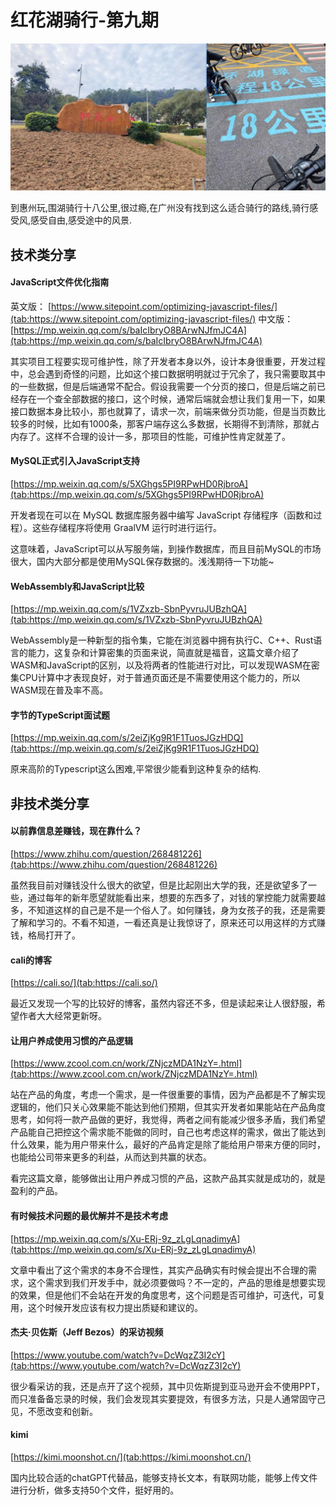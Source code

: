 # 红花湖骑行-第九期

![Snipaste_2024-01-20_16-45-13.jpg](../public/images/65ab88b51bae6.jpg)

到惠州玩,围湖骑行十八公里,很过瘾,在广州没有找到这么适合骑行的路线,骑行感受风,感受自由,感受途中的风景.


## 技术类分享

#### JavaScript文件优化指南

英文版：
[https://www.sitepoint.com/optimizing-javascript-files/](tab:https://www.sitepoint.com/optimizing-javascript-files/)
中文版：
[https://mp.weixin.qq.com/s/baIcIbryO8BArwNJfmJC4A](tab:https://mp.weixin.qq.com/s/baIcIbryO8BArwNJfmJC4A)

其实项目工程要实现可维护性，除了开发者本身以外，设计本身很重要，开发过程中，总会遇到奇怪的问题，比如这个接口数据明明就过于冗余了，我只需要取其中的一些数据，但是后端通常不配合。假设我需要一个分页的接口，但是后端之前已经存在一个查全部数据的接口，这个时候，通常后端就会想让我们复用一下，如果接口数据本身比较小，那也就算了，请求一次，前端来做分页功能，但是当页数比较多的时候，比如有1000条，那客户端存这么多数据，长期得不到清除，那就占内存了。这样不合理的设计一多，那项目的性能，可维护性肯定就差了。

#### MySQL正式引入JavaScript支持

[https://mp.weixin.qq.com/s/5XGhgs5PI9RPwHD0RjbroA](tab:https://mp.weixin.qq.com/s/5XGhgs5PI9RPwHD0RjbroA)

开发者现在可以在 MySQL 数据库服务器中编写 JavaScript 存储程序（函数和过程）。这些存储程序将使用 GraalVM 运行时进行运行。

这意味着，JavaScript可以从写服务端，到操作数据库，而且目前MySQL的市场很大，国内大部分都是使用MySQL保存数据的。浅浅期待一下功能~


#### WebAssembly和JavaScript比较

[https://mp.weixin.qq.com/s/1VZxzb-SbnPyvruJUBzhQA](tab:https://mp.weixin.qq.com/s/1VZxzb-SbnPyvruJUBzhQA)

WebAssembly是一种新型的指令集，它能在浏览器中拥有执行C、C++、Rust语言的能力，这复杂和计算密集的页面来说，简直就是福音，这篇文章介绍了WASM和JavaScript的区别，以及将两者的性能进行对比，可以发现WASM在密集CPU计算中才表现良好，对于普通页面还是不需要使用这个能力的，所以WASM现在普及率不高。

#### 字节的TypeScript面试题

[https://mp.weixin.qq.com/s/2eiZjKg9R1F1TuosJGzHDQ](tab:https://mp.weixin.qq.com/s/2eiZjKg9R1F1TuosJGzHDQ)

原来高阶的Typescript这么困难,平常很少能看到这种复杂的结构.

## 非技术类分享

#### 以前靠信息差赚钱，现在靠什么？

[https://www.zhihu.com/question/268481226](tab:https://www.zhihu.com/question/268481226)

虽然我目前对赚钱没什么很大的欲望，但是比起刚出大学的我，还是欲望多了一些，通过每年的新年愿望就能看出来，想要的东西多了，对钱的掌控能力就需要越多，不知道这样的自己是不是一个俗人了。如何赚钱，身为女孩子的我，还是需要了解和学习的。不看不知道，一看还真是让我惊讶了，原来还可以用这样的方式赚钱，格局打开了。


#### cali的博客

[https://cali.so/](tab:https://cali.so/)

最近又发现一个写的比较好的博客，虽然内容还不多，但是读起来让人很舒服，希望作者大大经常更新呀。



#### 让用户养成使用习惯的产品逻辑

[https://www.zcool.com.cn/work/ZNjczMDA1NzY=.html](tab:https://www.zcool.com.cn/work/ZNjczMDA1NzY=.html)

站在产品的角度，考虑一个需求，是一件很重要的事情，因为产品都是不了解实现逻辑的，他们只关心效果能不能达到他们预期，但其实开发者如果能站在产品角度思考，如何将一款产品做的更好，我觉得，两者之间有能减少很多矛盾，我们希望产品能自己把控这个需求能不能做的同时，自己也考虑这样的需求，做出了能达到什么效果，能为用户带来什么，最好的产品肯定是除了能给用户带来方便的同时，也能给公司带来更多的利益，从而达到共赢的状态。

看完这篇文章，能够做出让用户养成习惯的产品，这款产品其实就是成功的，就是盈利的产品。


#### 有时候技术问题的最优解并不是技术考虑

[https://mp.weixin.qq.com/s/Xu-ERj-9z_zLgLqnadimyA](tab:https://mp.weixin.qq.com/s/Xu-ERj-9z_zLgLqnadimyA)

文章中看出了这个需求的本身不合理性，其实产品确实有时候会提出不合理的需求，这个需求到我们开发手中，就必须要做吗？不一定的，产品的思维是想要实现的效果，但是他们不会站在开发的角度思考，这个问题是否可维护，可迭代，可复用，这个时候开发应该有权力提出质疑和建议的。


#### 杰夫·贝佐斯（Jeff Bezos）的采访视频

[https://www.youtube.com/watch?v=DcWqzZ3I2cY](tab:https://www.youtube.com/watch?v=DcWqzZ3I2cY)

很少看采访的我，还是点开了这个视频，其中贝佐斯提到亚马逊开会不使用PPT，而只准备备忘录的时候，我们会发现其实要提效，有很多方法，只是人通常固守己见，不愿改变和创新。

#### kimi

[https://kimi.moonshot.cn/](tab:https://kimi.moonshot.cn/)

国内比较合适的chatGPT代替品，能够支持长文本，有联网功能，能够上传文件进行分析，做多支持50个文件，挺好用的。



